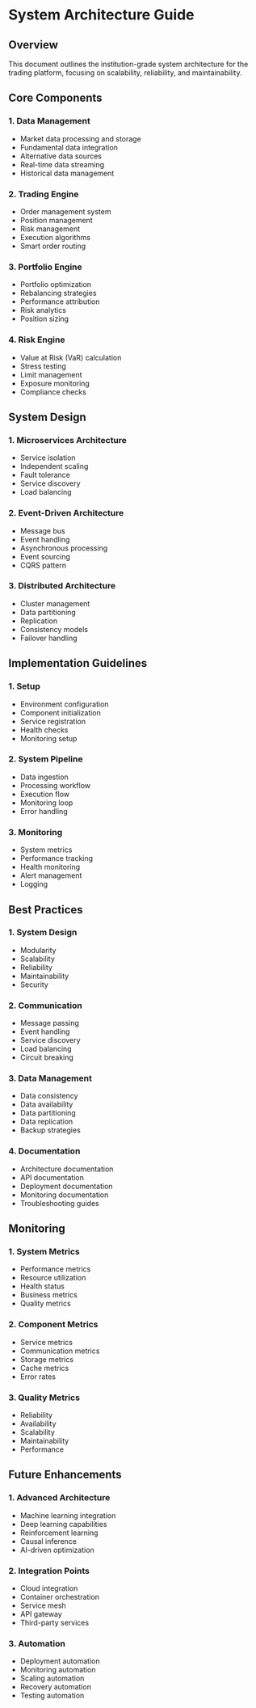 # System Architecture Guide

## Overview

This document outlines the institution-grade system architecture for the trading platform, focusing on scalability, reliability, and maintainability.

## Core Components

### 1. Data Management
- Market data processing and storage
- Fundamental data integration
- Alternative data sources
- Real-time data streaming
- Historical data management

### 2. Trading Engine
- Order management system
- Position management
- Risk management
- Execution algorithms
- Smart order routing

### 3. Portfolio Engine
- Portfolio optimization
- Rebalancing strategies
- Performance attribution
- Risk analytics
- Position sizing

### 4. Risk Engine
- Value at Risk (VaR) calculation
- Stress testing
- Limit management
- Exposure monitoring
- Compliance checks

## System Design

### 1. Microservices Architecture
- Service isolation
- Independent scaling
- Fault tolerance
- Service discovery
- Load balancing

### 2. Event-Driven Architecture
- Message bus
- Event handling
- Asynchronous processing
- Event sourcing
- CQRS pattern

### 3. Distributed Architecture
- Cluster management
- Data partitioning
- Replication
- Consistency models
- Failover handling

## Implementation Guidelines

### 1. Setup
- Environment configuration
- Component initialization
- Service registration
- Health checks
- Monitoring setup

### 2. System Pipeline
- Data ingestion
- Processing workflow
- Execution flow
- Monitoring loop
- Error handling

### 3. Monitoring
- System metrics
- Performance tracking
- Health monitoring
- Alert management
- Logging

## Best Practices

### 1. System Design
- Modularity
- Scalability
- Reliability
- Maintainability
- Security

### 2. Communication
- Message passing
- Event handling
- Service discovery
- Load balancing
- Circuit breaking

### 3. Data Management
- Data consistency
- Data availability
- Data partitioning
- Data replication
- Backup strategies

### 4. Documentation
- Architecture documentation
- API documentation
- Deployment documentation
- Monitoring documentation
- Troubleshooting guides

## Monitoring

### 1. System Metrics
- Performance metrics
- Resource utilization
- Health status
- Business metrics
- Quality metrics

### 2. Component Metrics
- Service metrics
- Communication metrics
- Storage metrics
- Cache metrics
- Error rates

### 3. Quality Metrics
- Reliability
- Availability
- Scalability
- Maintainability
- Performance

## Future Enhancements

### 1. Advanced Architecture
- Machine learning integration
- Deep learning capabilities
- Reinforcement learning
- Causal inference
- AI-driven optimization

### 2. Integration Points
- Cloud integration
- Container orchestration
- Service mesh
- API gateway
- Third-party services

### 3. Automation
- Deployment automation
- Monitoring automation
- Scaling automation
- Recovery automation
- Testing automation
